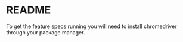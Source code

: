 # README

To get the feature specs running you will need to install chromedriver through your package manager.
